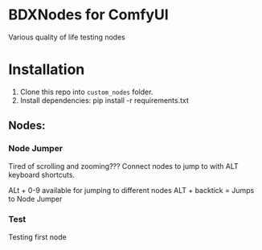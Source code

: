 # BDXNodes for ComfyUI

Various quality of life testing nodes

# Installation
1. Clone this repo into `custom_nodes` folder.
2. Install dependencies: pip install -r requirements.txt


## Nodes:

### Node Jumper

Tired of scrolling and zooming??? Connect nodes to jump to with ALT keyboard shortcuts.

ALt + 0-9 available for jumping to different nodes 
ALT + backtick = Jumps to Node Jumper

### Test

Testing first node


